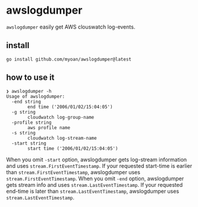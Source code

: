 # awslogdumper

`awslogdumper` easily get AWS clouswatch log-events.

## install

```
go install github.com/myoan/awslogdumper@latest
```

## how to use it

```
❯ awslogdumper -h                                                                                                                                                
Usage of awslogdumper:
  -end string
        end time ('2006/01/02/15:04:05')
  -g string
        cloudwatch log-group-name
  -profile string
        aws profile name
  -s string
        cloudwatch log-stream-name
  -start string
        start time ('2006/01/02/15:04:05')
```

When you omit `-start` option, awslogdumper gets log-stream information and uses `stream.FirstEventTimestamp`.
If your requested start-time is earlier than `stream.FirstEventTimestamp`, awslogdumper uses `stream.FirstEventTimestamp`.
When you omit `-end` option, awslogdumper gets stream info and uses `stream.LastEventTimestamp`.
If your requested end-time is later than `stream.LastEventTimestamp`, awslogdumper uses `stream.LastEventTimestamp`.

